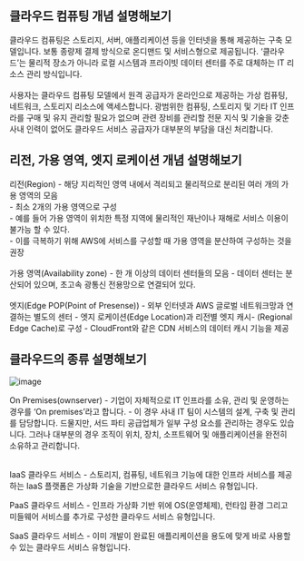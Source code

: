 <h2>클라우드 컴퓨팅 개념 설명해보기</h2>

클라우드 컴퓨팅은 스토리지, 서버, 애플리케이션 등을 인터넷을 통해 제공하는 구축 모델입니다. 보통 종량제 결제 방식으로 온디맨드 및 서비스형으로 제공됩니다. ‘클라우드’는 물리적 장소가 아니라 로컬 시스템과 프라이빗 데이터 센터를 주로 대체하는 IT 리소스 관리 방식입니다.<br>
<br>사용자는 클라우드 컴퓨팅 모델에서 원격 공급자가 온라인으로 제공하는 가상 컴퓨팅, 네트워크, 스토리지 리소스에 액세스합니다. 광범위한 컴퓨팅, 스토리지 및 기타 IT 인프라를 구매 및 유지 관리할 필요가 없으며 관련 장비를 관리할 전문 지식 및 기술을 갖춘 사내 인력이 없어도 클라우드 서비스 공급자가 대부분의 부담을 대신 처리합니다.

<h2>리전, 가용 영역, 엣지 로케이션 개념 설명해보기</h2>
리전(Region)
    - 해당 지리적인 영역 내에서 격리되고 물리적으로 분리된 여러 개의 가용 영역의 모음 <br>
    - 최소 2개의 가용 영역으로 구성<br>
    - 예를 들어 가용 영역이 위치한 특정 지역에 물리적인 재난이나 재해로 서비스 이용이 불가능 할 수 있다.<br> 
    - 이를 극복하기 위해 AWS에 서비스를 구성할 때 가용 영역을 분산하여 구성하는 것을 권장<br>
<br>가용 영역(Availability zone) - 한 개 이상의 데이터 센터들의 모음 - 데이터 센터는 분산되어 있으며, 초고속 광통신 전용망으로 연결되어 있다.<br>
<br>엣지(Edge POP(Point of Presense)) - 외부 인터넷과 AWS 글로벌 네트워크망과 연결하는 별도의 센터 - 엣지 로케이션(Edge Location)과 리전별 엣지 캐시- (Regional Edge Cache)로 구성 - CloudFront와 같은 CDN 서비스의 데이터 캐시 기능을 제공

<h2>클라우드의 종류 설명해보기</h2>

![image](https://github.com/sub-blind/oz_front/assets/58137602/dd253366-7cf6-42d0-9881-68538d19653e)

On Premises(ownserver) - 기업이 자체적으로 IT 인프라를 소유, 관리 및 운영하는 경우를 ‘On premises’라고 합니다. - 이 경우 사내 IT 팀이 시스템의 설계, 구축 및 관리를 담당합니다. 드물지만, 서드 파티 공급업체가 일부 구성 요소를 관리하는 경우도 있습니다. 그러나 대부분의 경우 조직이 위치, 장치, 소프트웨어 및 애플리케이션을 완전히 소유하고 관리합니다.<br>

<br>IaaS 클라우드 서비스 - 스토리지, 컴퓨팅, 네트워크 기능에 대한 인프라 서비스를 제공하는 IaaS 플랫폼은 가상화 기술을 기반으로한 클라우드 서비스 유형입니다.

PaaS 클라우드 서비스 - 인프라 가상화 기반 위에 OS(운영체제), 런타임 환경 그리고 미들웨어 서비스를 추가로 구성한 클라우드 서비스 유형입니다.

SaaS 클라우드 서비스 - 이미 개발이 완료된 애플리케이션을 용도에 맞게 바로 사용할 수 있는 클라우드 서비스 유형입니다.
